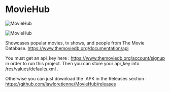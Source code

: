 # MovieHub

![MovieHub](https://raw.githubusercontent.com/lawloretienne/MovieHub/master/images/ic_launcher.png)

![MovieHub](https://youtu.be/u20-ZgBYUHk)

Showcases popular movies, tv shows, and people from The Movie Database.
https://www.themoviedb.org/documentation/api

You must get an api_key here : https://www.themoviedb.org/account/signup
in order to run this project.  Then you can store your api_key into /res/values/defaults.xml . 

Otherwise you can just download the .APK in the Releases section : https://github.com/lawloretienne/MovieHub/releases
